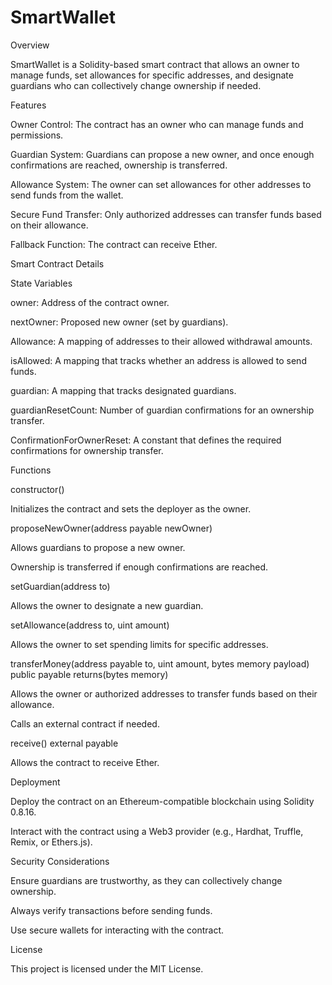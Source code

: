 # SmartWallet

Overview

SmartWallet is a Solidity-based smart contract that allows an owner to manage funds, set allowances for specific addresses, and designate guardians who can collectively change ownership if needed.

Features

Owner Control: The contract has an owner who can manage funds and permissions.

Guardian System: Guardians can propose a new owner, and once enough confirmations are reached, ownership is transferred.

Allowance System: The owner can set allowances for other addresses to send funds from the wallet.

Secure Fund Transfer: Only authorized addresses can transfer funds based on their allowance.

Fallback Function: The contract can receive Ether.

Smart Contract Details

State Variables

owner: Address of the contract owner.

nextOwner: Proposed new owner (set by guardians).

Allowance: A mapping of addresses to their allowed withdrawal amounts.

isAllowed: A mapping that tracks whether an address is allowed to send funds.

guardian: A mapping that tracks designated guardians.

guardianResetCount: Number of guardian confirmations for an ownership transfer.

ConfirmationForOwnerReset: A constant that defines the required confirmations for ownership transfer.

Functions

constructor()

Initializes the contract and sets the deployer as the owner.

proposeNewOwner(address payable newOwner)

Allows guardians to propose a new owner.

Ownership is transferred if enough confirmations are reached.

setGuardian(address to)

Allows the owner to designate a new guardian.

setAllowance(address to, uint amount)

Allows the owner to set spending limits for specific addresses.

transferMoney(address payable to, uint amount, bytes memory payload) public payable returns(bytes memory)

Allows the owner or authorized addresses to transfer funds based on their allowance.

Calls an external contract if needed.

receive() external payable

Allows the contract to receive Ether.

Deployment

Deploy the contract on an Ethereum-compatible blockchain using Solidity 0.8.16.

Interact with the contract using a Web3 provider (e.g., Hardhat, Truffle, Remix, or Ethers.js).

Security Considerations

Ensure guardians are trustworthy, as they can collectively change ownership.

Always verify transactions before sending funds.

Use secure wallets for interacting with the contract.

License

This project is licensed under the MIT License.

